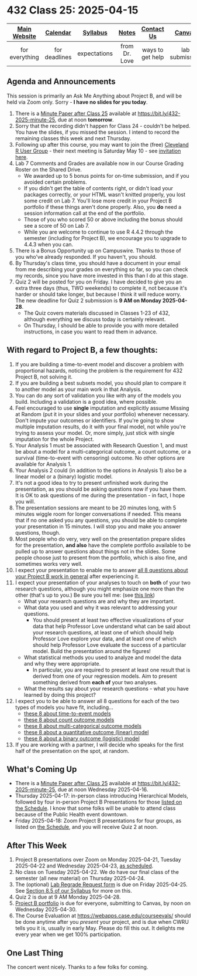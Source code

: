 # 432 Class 25: 2025-04-15

[Main Website](https://thomaselove.github.io/432-2025/) | [Calendar](https://thomaselove.github.io/432-2025/calendar.html) | [Syllabus](https://thomaselove.github.io/432-syllabus-2025/) | [Notes](https://thomaselove.github.io/432-notes/) | [Contact Us](https://thomaselove.github.io/432-2025/contact.html) | [Canvas](https://canvas.case.edu) | [Data and Code](https://github.com/THOMASELOVE/432-data) | [Sources](https://github.com/THOMASELOVE/432-classes-2024/tree/main/sources)
:-----------: | :--------------: | :----------: | :---------: | :-------------: | :-----------: | :------------: |:------:
for everything | for deadlines | expectations | from Dr. Love | ways to get help | lab submission | for downloads | to read

## Agenda and Announcements

This session is primarily an Ask Me Anything about Project B, and will be held via Zoom only. Sorry - **I have no slides for you today**.

1. There is a [Minute Paper after Class 25](https://bit.ly/432-2025-minute-25) available at <https://bit.ly/432-2025-minute-25>, due at noon **tomorrow**.
2. Sorry that the recording didn't happen for Class 24 - couldn't be helped. You have the slides, if you missed the session. I intend to record the remaining classes this week and next Thursday.
3. Following up after this course, you may want to join the (free) [Cleveland R User Group](https://www.meetup.com/cleveland-user-group/events/) - their next meeting is Saturday May 10 - see [invitation here](https://www.meetup.com/cleveland-user-group/events/307295020/).
4. Lab 7 Comments and Grades are available now in our Course Grading Roster on the Shared Drive.
    - We awarded up to 5 bonus points for on-time submission, and if you avoided certain problems.
    - If you didn't get the table of contents right, or didn't load your packages correctly, or your HTML wasn't knitted properly, you lost some credit on Lab 7. You'll lose more credit in your Project B portfolio if these things aren't done properly. Also, you **do** need a session information call at the end of the portfolio.
    - Those of you who scored 50 or above including the bonus should see a score of 50 on Lab 7.
    - While you are welcome to continue to use R 4.4.2 through the semester (including for Project B), we encourage you to upgrade to 4.4.3 when you can.
5. There is a Bonus Opportunity up on Campuswire. Thanks to those of you who've already responded. If you haven't, you should.
6. By Thursday's class time, you should have a document in your email from me describing your grades on everything so far, so you can check my records, since you have more invested in this than I do at this stage.
7. Quiz 2 will be posted for you on Friday. I have decided to give you an extra three days (thus, TWO weekends) to complete it, not because it's harder or should take longer, but because I think it will reduce worry. The new deadline for Quiz 2 submission is **9 AM on Monday 2025-04-28**.
    - The Quiz covers materials discussed in Classes 1-23 of 432, although everything we discuss today is certainly relevant.
    - On Thursday, I should be able to provide you with more detailed instructions, in case you want to read them in advance.

## With regard to Project B, a few thoughts:

1. If you are building a time-to-event model and discover a problem with proportional hazards, noticing the problem is the requirement for 432 Project B, not solving it.
2. If you are building a best subsets model, you should plan to compare it to another model as your main work in that Analysis.
3. You can do any sort of validation you like with any of the models you build. Including a validation is a good idea, where possible.
4. Feel encouraged to use **single** imputation and explicitly assume Missing at Random (put it in your slides and your portfolio) whenever necessary. Don't impute your outcomes or identifiers. If you're going to show multiple imputation results, do it with your final model, not while you're trying to assess your model. Or, more simply, just stick with single imputation for the whole Project.
5. Your Analysis 1 must be associated with Research Question 1, and must be about a model for a multi-categorical outcome, a count outcome, or a survival (time-to-event with censoring) outcome. No other options are available for Analysis 1.
6. Your Analysis 2 could (in addition to the options in Analysis 1) also be a linear model or a (binary) logistic model.
7. It's not a good idea to try to present unfinished work during the presentation, as you should be asking questions now if you have them. It is OK to ask questions of me during the presentation - in fact, I hope you will.
8. The presentation sessions are meant to be 20 minutes long, with 5 minutes wiggle room for longer conversations if needed. This means that if no one asked you any questions, you should be able to complete your presentation in 15 minutes. I will stop you and make you answer questions, though.
9. Most people who do very, very well on the presentation prepare slides for the presentation, **and also** have the complete portfolio available to be pulled up to answer questions about things not in the slides. Some people choose just to present from the portfolio, which is also fine, and sometimes works very well.
10. I expect your presentation to enable me to answer [all 8 questions about your Project B work in general](https://thomaselove.github.io/432-2025/projB.html#questions-about-your-project-b-work-in-general) after experiencing it.
11. I expect your presentation of your analyses to touch on **both** of your two research questions, although you might emphasize one more than the other (that's up to you.) Be sure you tell me: (see [this link](https://thomaselove.github.io/432-2025/projB.html#the-presentation))
    - What your research questions are and why they are important.
    - What data you used and why it was relevant to addressing your questions.
        - You should present at least two effective visualizations of your data that help Professor Love understand what can be said about your research questions, at least one of which should help Professor Love explore your data, and at least one of which should help Professor Love evaluate the success of a particular model. Build the presentation around the figures!
    - What statistical methods you used to analyze and model the data and why they were appropriate.
        - In particular, you are required to present at least one result that is derived from one of your regression models. Aim to present something derived from **each of** your two analyses.
    - What the results say about your research questions - what you have learned by doing this project?
12. I expect you to be able to answer all 8 questions for each of the two types of models you have fit, including...
    - [these 8 about time-to-event models](https://thomaselove.github.io/432-2025/projB.html#questions-about-a-model-for-a-time-to-event-outcome-with-censoring)
    - [these 8 about count outcome models](https://thomaselove.github.io/432-2025/projB.html#questions-about-a-model-for-a-count-outcome)
    - [these 8 about multi-categorical outcome models](https://thomaselove.github.io/432-2025/projB.html#questions-about-a-model-for-a-multi-categorical-outcome-with-3-7-levels)
    - [these 8 about a quantitative outcome (linear) model](https://thomaselove.github.io/432-2025/projB.html#questions-about-a-model-for-a-quantitative-outcome)
    - [these 8 about a binary outcome (logistic) model](https://thomaselove.github.io/432-2025/projB.html#questions-about-a-model-for-a-binary-outcome)
13. If you are working with a partner, I will decide who speaks for the first half of the presentation on the spot, at random.

## What's Coming Up

- There is a [Minute Paper after Class 25](https://bit.ly/432-2025-minute-25) available at <https://bit.ly/432-2025-minute-25>, due at noon Wednesday 2025-04-16.
- Thursday 2025-04-17: in-person class introducing Hierarchical Models, followed by four in-person Project B Presentations for those [listed on the Schedule](https://github.com/THOMASELOVE/432-classes-2025/tree/main/projectB). I know that some folks will be unable to attend class because of the Public Health event downtown.
- Friday 2025-04-18: Zoom Project B presentations for four groups, as listed on [the Schedule](https://github.com/THOMASELOVE/432-classes-2025/tree/main/projectB), and you will receive Quiz 2 at noon.

## After This Week

1. Project B presentations over Zoom on Monday 2025-04-21, Tuesday 2025-04-22 and Wednesday 2025-04-23, [as scheduled](https://github.com/THOMASELOVE/432-classes-2025/tree/main/projectB).
2. No class on Tuesday 2025-04-22. We do have our final class of the semester (all new material) on Thursday 2025-04-24.
3. The (optional) [Lab Regrade Request form](https://bit.ly/432-2025-lab-regrades) is due on Friday 2025-04-25. See [Section 8.5 of our Syllabus](https://thomaselove.github.io/432-syllabus-2025/08-grading.html) for more on this.
4. Quiz 2 is due at 9 AM Monday 2025-04-28.
5. [Project B portfolio](https://thomaselove.github.io/432-2025/projB.html#the-project-portfolio) is due for everyone, submitting to Canvas, by noon on Wednesday 2025-04-30.
6. The Course Evaluation at <https://webapps.case.edu/courseevals/> should be done anytime after you *present* your project, and is due when CWRU tells you it is, usually in early May. Please do fill this out. It delights me every year when we get 100% participation.

## One Last Thing

The concert went nicely. Thanks to a few folks for coming.
